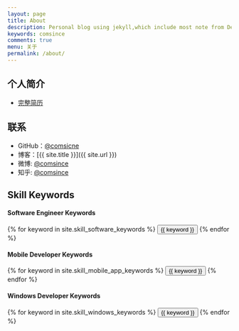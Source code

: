 ```yaml
---
layout: page
title: About
description: Personal blog using jekyll,which include most note from DevelopNote repoistor
keywords: comsince
comments: true
menu: 关于
permalink: /about/
---
```


## 个人简介

* [完整简历](/resume/person-resume)

## 联系

* GitHub：[@comsicne](https://github.com/comsince)
* 博客：[{{ site.title }}]({{ site.url }})
* 微博: [@comsince](http://weibo.com/comsince)
* 知乎: [@comsince](http://www.zhihu.com/people/comsince)

## Skill Keywords

#### Software Engineer Keywords
<div class="btn-inline">
    {% for keyword in site.skill_software_keywords %}
    <button class="btn btn-outline" type="button">{{ keyword }}</button>
    {% endfor %}
</div>

#### Mobile Developer Keywords
<div class="btn-inline">
    {% for keyword in site.skill_mobile_app_keywords %}
    <button class="btn btn-outline" type="button">{{ keyword }}</button>
    {% endfor %}
</div>

#### Windows Developer Keywords
<div class="btn-inline">
    {% for keyword in site.skill_windows_keywords %}
    <button class="btn btn-outline" type="button">{{ keyword }}</button>
    {% endfor %}
</div>
